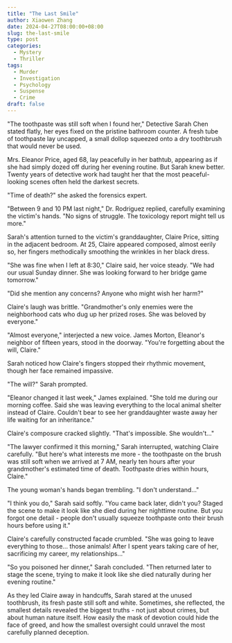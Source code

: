 ```yaml
---
title: "The Last Smile"
author: Xiaowen Zhang
date: 2024-04-27T08:00:00+08:00
slug: the-last-smile
type: post
categories:
  - Mystery
  - Thriller
tags:
  - Murder
  - Investigation
  - Psychology
  - Suspense
  - Crime
draft: false
---
```


"The toothpaste was still soft when I found her," Detective Sarah Chen stated flatly, her eyes fixed on the pristine bathroom counter. A fresh tube of toothpaste lay uncapped, a small dollop squeezed onto a dry toothbrush that would never be used.

Mrs. Eleanor Price, aged 68, lay peacefully in her bathtub, appearing as if she had simply dozed off during her evening routine. But Sarah knew better. Twenty years of detective work had taught her that the most peaceful-looking scenes often held the darkest secrets.

"Time of death?" she asked the forensics expert.

"Between 9 and 10 PM last night," Dr. Rodriguez replied, carefully examining the victim's hands. "No signs of struggle. The toxicology report might tell us more."

Sarah's attention turned to the victim's granddaughter, Claire Price, sitting in the adjacent bedroom. At 25, Claire appeared composed, almost eerily so, her fingers methodically smoothing the wrinkles in her black dress.

"She was fine when I left at 8:30," Claire said, her voice steady. "We had our usual Sunday dinner. She was looking forward to her bridge game tomorrow."

"Did she mention any concerns? Anyone who might wish her harm?"

Claire's laugh was brittle. "Grandmother's only enemies were the neighborhood cats who dug up her prized roses. She was beloved by everyone."

"Almost everyone," interjected a new voice. James Morton, Eleanor's neighbor of fifteen years, stood in the doorway. "You're forgetting about the will, Claire."

Sarah noticed how Claire's fingers stopped their rhythmic movement, though her face remained impassive.

"The will?" Sarah prompted.

"Eleanor changed it last week," James explained. "She told me during our morning coffee. Said she was leaving everything to the local animal shelter instead of Claire. Couldn't bear to see her granddaughter waste away her life waiting for an inheritance."

Claire's composure cracked slightly. "That's impossible. She wouldn't..."

"The lawyer confirmed it this morning," Sarah interrupted, watching Claire carefully. "But here's what interests me more - the toothpaste on the brush was still soft when we arrived at 7 AM, nearly ten hours after your grandmother's estimated time of death. Toothpaste dries within hours, Claire."

The young woman's hands began trembling. "I don't understand..."

"I think you do," Sarah said softly. "You came back later, didn't you? Staged the scene to make it look like she died during her nighttime routine. But you forgot one detail - people don't usually squeeze toothpaste onto their brush hours before using it."

Claire's carefully constructed facade crumbled. "She was going to leave everything to those... those animals! After I spent years taking care of her, sacrificing my career, my relationships..."

"So you poisoned her dinner," Sarah concluded. "Then returned later to stage the scene, trying to make it look like she died naturally during her evening routine."

As they led Claire away in handcuffs, Sarah stared at the unused toothbrush, its fresh paste still soft and white. Sometimes, she reflected, the smallest details revealed the biggest truths - not just about crimes, but about human nature itself. How easily the mask of devotion could hide the face of greed, and how the smallest oversight could unravel the most carefully planned deception.